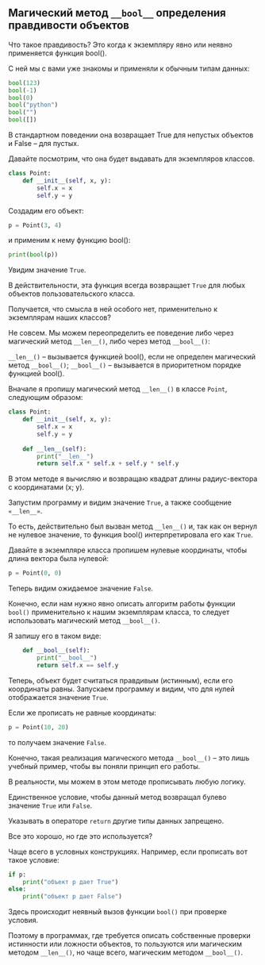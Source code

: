 ## Магический метод `__bool__` определения правдивости объектов

Что такое правдивость? 
Это когда к экземпляру явно или неявно применяется функция bool(). 

С ней мы с вами уже знакомы и применяли к обычным типам данных:

```python
bool(123)
bool(-1)
bool(0)
bool("python")
bool("")
bool([])
```
В стандартном поведении она возвращает True для непустых объектов и False – для пустых.

Давайте посмотрим, что она будет выдавать для экземпляров классов. 

```python
class Point:
    def __init__(self, x, y):
        self.x = x
        self.y = y
```
Создадим его объект:
```python
p = Point(3, 4)
```
и применим к нему функцию bool():
```python
print(bool(p))
```

Увидим значение `True`.

В действительности, эта функция всегда возвращает `True` для любых объектов пользовательского класса. 

Получается, что смысла в ней особого нет, применительно к экземплярам наших классов? 

Не совсем. Мы можем переопределить ее поведение либо через магический метод `__len__()`, либо через метод `__bool__()`:

`__len__()` – вызывается функцией bool(), если не определен магический метод `__bool__()`;
`__bool__()` – вызывается в приоритетном порядке функцией bool().

Вначале я пропишу магический метод `__len__()` в классе `Point`, следующим образом:

```python
class Point:
    def __init__(self, x, y):
        self.x = x
        self.y = y
 
    def __len__(self):
        print("__len__")
        return self.x * self.x + self.y * self.y
```
В этом методе я вычисляю и возвращаю квадрат длины радиус-вектора с координатами (x; y). 

Запустим программу и видим значение `True`, а также сообщение `«__len__»`. 

То есть, действительно был вызван метод `__len__()` и, так как он вернул не нулевое значение, то функция bool() интерпретировала его как `True`.

Давайте в экземпляре класса пропишем нулевые координаты, чтобы длина вектора была нулевой:

```python
p = Point(0, 0)
```
Теперь видим ожидаемое значение `False`.

Конечно, если нам нужно явно описать алгоритм работы функции `bool()` применительно к нашим экземплярам класса, то следует использовать магический метод `__bool__()`. 

Я запишу его в таком виде:

```python
    def __bool__(self):
        print("__bool__")
        return self.x == self.y
```
Теперь, объект будет считаться правдивым (истинным), если его координаты равны. Запускаем программу и видим, что для нулей отображается значение `True`. 

Если же прописать не равные координаты:

```python
p = Point(10, 20)
```
то получаем значение `False`. 

Конечно, такая реализация магического метода `__bool__()` – это лишь учебный пример, чтобы вы поняли принцип его работы. 

В реальности, мы можем в этом методе прописывать любую логику. 

Единственное условие, чтобы данный метод возвращал булево значение `True` или `False`. 

Указывать в операторе `return` другие типы данных запрещено.

Все это хорошо, но где это используется? 

Чаще всего в условных конструкциях. Например, если прописать вот такое условие:

```python
if p:
    print("объект p дает True")
else:
    print("объект p дает False")
```

Здесь происходит неявный вызов функции `bool()` при проверке условия. 

Поэтому в программах, где требуется описать собственные проверки истинности или ложности объектов, то пользуются или магическим методом `__len__()`, но чаще всего, магическим методом `__bool__()`.